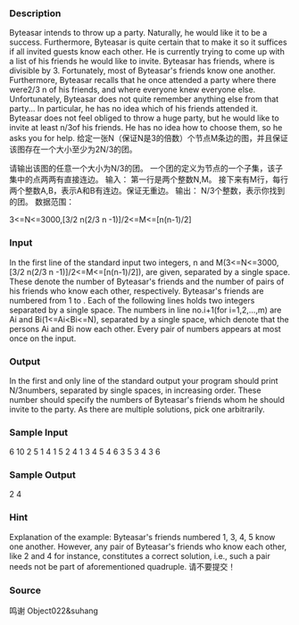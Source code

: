 
### Description
Byteasar intends to throw up a party. Naturally, he would like it to be a success. Furthermore, Byteasar is quite certain that to make it so it suffices if all invited guests know each other. He is currently trying to come up with a list of his friends he would like to invite. Byteasar has friends, where is divisible by 3. Fortunately, most of Byteasar's friends know one another. Furthermore, Byteasar recalls that he once attended a party where there were2/3 n of his friends, and where everyone knew everyone else. Unfortunately, Byteasar does not quite remember anything else from that party... In particular, he has no idea which of his friends attended it. Byteasar does not feel obliged to throw a huge party, but he would like to invite at least n/3of his friends. He has no idea how to choose them, so he asks you for help. 
给定一张N（保证N是3的倍数）个节点M条边的图，并且保证该图存在一个大小至少为2N/3的团。

请输出该图的任意一个大小为N/3的团。 一个团的定义为节点的一个子集，该子集中的点两两有直接连边。 输入： 第一行是两个整数N,M。 接下来有M行，每行两个整数A,B，表示A和B有连边。保证无重边。 输出： N/3个整数，表示你找到的团。 数据范围： 


3<=N<=3000,[3/2 n(2/3 n -1)]/2<=M<=[n(n-1)/2]
### Input
In the first line of the standard input two integers, n and M(3<=N<=3000,[3/2 n(2/3 n -1)]/2<=M<=[n(n-1)/2]), are given, separated by a single space. These denote the number of Byteasar's friends and the number of pairs of his friends who know each other, respectively. Byteasar's friends are numbered from 1 to . Each of the following lines holds two integers separated by a single space. The numbers in line no.i+1(for i=1,2,...,m) are Ai and Bi(1<=Ai<Bi<=N), separated by a single space, which denote that the persons Ai and Bi now each other. Every pair of numbers appears at most once on the input. 

### Output
In the first and only line of the standard output your program should print N/3numbers, separated by single spaces, in increasing order. These number should specify the numbers of Byteasar's friends whom he should invite to the party. As there are multiple solutions, pick one arbitrarily. 
### Sample Input
6 10
2 5
1 4
1 5
2 4
1 3
4 5
4 6
3 5
3 4
3 6
### Sample Output
2 4
### Hint

Explanation of the example: Byteasar's friends numbered 1, 3, 4, 5 know one another. However, any pair of Byteasar's friends who know each other, like 2 and 4 for instance, constitutes a correct solution, i.e., such a pair needs not be part of aforementioned quadruple.
请不要提交！

### Source
鸣谢 Object022&suhang